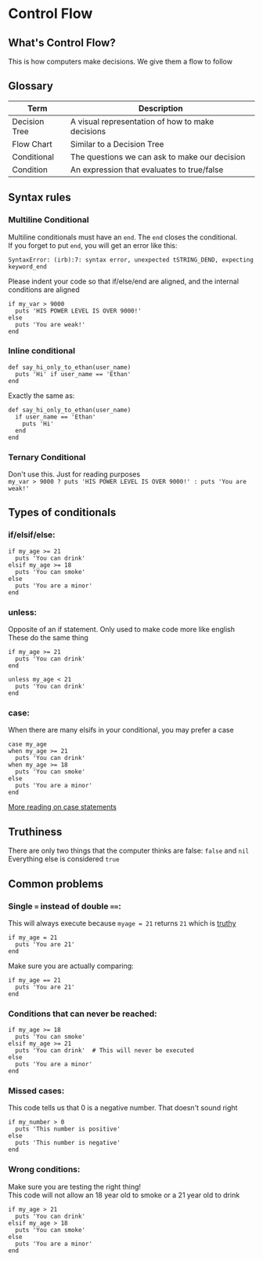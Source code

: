 
# Control Flow

## What's Control Flow?
This is how computers make decisions.  We give them a flow to follow

## Glossary
| Term | Description |
| --- | --- |
| Decision Tree | A visual representation of how to make decisions |
| Flow Chart | Similar to a Decision Tree |
| Conditional | The questions we can ask to make our decision |
| Condition | An expression that evaluates to true/false |

## Syntax rules
### Multiline Conditional
Multiline conditionals must have an `end`.  The `end` closes the conditional.    
If you forget to put `end`, you will get an error like this:

`SyntaxError: (irb):7: syntax error, unexpected tSTRING_DEND, expecting keyword_end`

Please indent your code so that if/else/end are aligned, and the internal conditions are aligned

```
if my_var > 9000
  puts 'HIS POWER LEVEL IS OVER 9000!'
else
  puts 'You are weak!'
end
```


### Inline conditional
```
def say_hi_only_to_ethan(user_name)
  puts 'Hi' if user_name == 'Ethan'
end
```

Exactly the same as:
```
def say_hi_only_to_ethan(user_name)
  if user_name == 'Ethan'
    puts 'Hi'
  end
end
```


### Ternary Conditional
Don't use this.  Just for reading purposes  
`my_var > 9000 ? puts 'HIS POWER LEVEL IS OVER 9000!' : puts 'You are weak!'`


## Types of conditionals

### if/elsif/else:
```
if my_age >= 21
  puts 'You can drink'
elsif my_age >= 18
  puts 'You can smoke'
else
  puts 'You are a minor'
end
```


### unless:
Opposite of an if statement.  Only used to make code more like english  
These do the same thing

```
if my_age >= 21
  puts 'You can drink'
end

unless my_age < 21
  puts 'You can drink'
end
```


### case:
When there are many elsifs in your conditional, you may prefer a case

```
case my_age
when my_age >= 21
  puts 'You can drink'
when my_age >= 18
  puts 'You can smoke'
else
  puts 'You are a minor'
end
```

[More reading on case statements](http://www.skorks.com/2009/08/how-a-ruby-case-statement-works-and-what-you-can-do-with-it/)

## Truthiness
There are only two things that the computer thinks are false: `false` and `nil`  
Everything else is considered `true`


## Common problems

### Single `=` instead of double `==`:

This will always execute because `myage = 21` returns `21` which is [truthy](#truthiness)
```
if my_age = 21
  puts 'You are 21'
end
```

Make sure you are actually comparing:
```
if my_age == 21
  puts 'You are 21'
end
```


### Conditions that can never be reached:
```
if my_age >= 18
  puts 'You can smoke'
elsif my_age >= 21
  puts 'You can drink'  # This will never be executed
else
  puts 'You are a minor'
end
```


### Missed cases:
This code tells us that 0 is a negative number.  That doesn't sound right

```
if my_number > 0
  puts 'This number is positive'
else
  puts 'This number is negative'
end
```


### Wrong conditions:
Make sure you are testing the right thing!  
This code will not allow an 18 year old to smoke or a 21 year old to drink

```
if my_age > 21
  puts 'You can drink'
elsif my_age > 18
  puts 'You can smoke'
else
  puts 'You are a minor'
end
```
